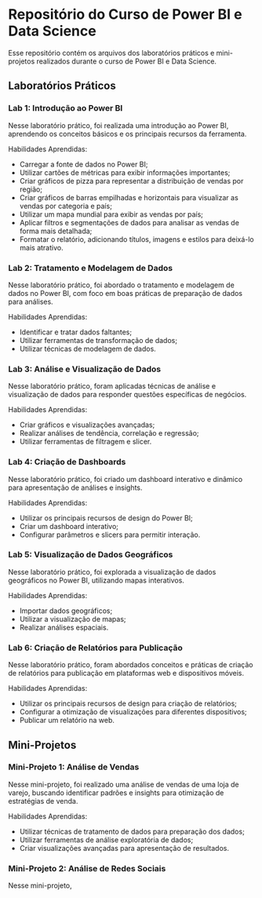 # Repositório do Curso de Power BI e Data Science

Esse repositório contém os arquivos dos laboratórios práticos e mini-projetos realizados durante o curso de Power BI e Data Science.

## Laboratórios Práticos

### Lab 1: Introdução ao Power BI

Nesse laboratório prático, foi realizada uma introdução ao Power BI, aprendendo os conceitos básicos e os principais recursos da ferramenta.

Habilidades Aprendidas:
- Carregar a fonte de dados no Power BI;
- Utilizar cartões de métricas para exibir informações importantes;
- Criar gráficos de pizza para representar a distribuição de vendas por região;
- Criar gráficos de barras empilhadas e horizontais para visualizar as vendas por categoria e país;
- Utilizar um mapa mundial para exibir as vendas por país;
- Aplicar filtros e segmentações de dados para analisar as vendas de forma mais detalhada;
- Formatar o relatório, adicionando títulos, imagens e estilos para deixá-lo mais atrativo.

### Lab 2: Tratamento e Modelagem de Dados

Nesse laboratório prático, foi abordado o tratamento e modelagem de dados no Power BI, com foco em boas práticas de preparação de dados para análises.

Habilidades Aprendidas:
- Identificar e tratar dados faltantes;
- Utilizar ferramentas de transformação de dados;
- Utilizar técnicas de modelagem de dados.

### Lab 3: Análise e Visualização de Dados

Nesse laboratório prático, foram aplicadas técnicas de análise e visualização de dados para responder questões específicas de negócios.

Habilidades Aprendidas:
- Criar gráficos e visualizações avançadas;
- Realizar análises de tendência, correlação e regressão;
- Utilizar ferramentas de filtragem e slicer.

### Lab 4: Criação de Dashboards

Nesse laboratório prático, foi criado um dashboard interativo e dinâmico para apresentação de análises e insights.

Habilidades Aprendidas:
- Utilizar os principais recursos de design do Power BI;
- Criar um dashboard interativo;
- Configurar parâmetros e slicers para permitir interação.

### Lab 5: Visualização de Dados Geográficos

Nesse laboratório prático, foi explorada a visualização de dados geográficos no Power BI, utilizando mapas interativos.

Habilidades Aprendidas:
- Importar dados geográficos;
- Utilizar a visualização de mapas;
- Realizar análises espaciais.

### Lab 6: Criação de Relatórios para Publicação

Nesse laboratório prático, foram abordados conceitos e práticas de criação de relatórios para publicação em plataformas web e dispositivos móveis.

Habilidades Aprendidas:
- Utilizar os principais recursos de design para criação de relatórios;
- Configurar a otimização de visualizações para diferentes dispositivos;
- Publicar um relatório na web.

## Mini-Projetos

### Mini-Projeto 1: Análise de Vendas

Nesse mini-projeto, foi realizado uma análise de vendas de uma loja de varejo, buscando identificar padrões e insights para otimização de estratégias de venda.

Habilidades Aprendidas:
- Utilizar técnicas de tratamento de dados para preparação dos dados;
- Utilizar ferramentas de análise exploratória de dados;
- Criar visualizações avançadas para apresentação de resultados.

### Mini-Projeto 2: Análise de Redes Sociais

Nesse mini-projeto,
